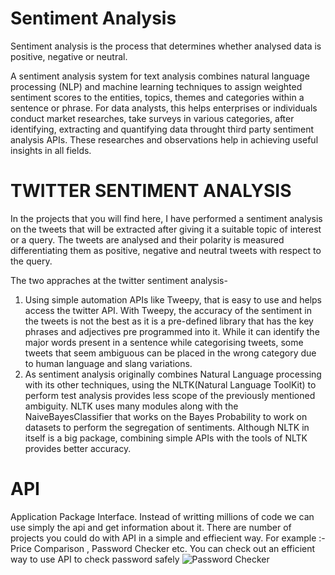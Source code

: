# Sentiment Analysis
Sentiment analysis is the process that determines whether analysed data is positive, negative or neutral.

A sentiment analysis system for text analysis combines natural language processing (NLP) and machine learning techniques to assign weighted sentiment scores to the entities, topics, themes and categories within a sentence or phrase.
For data analysts, this helps enterprises or individuals conduct market researches, take surveys in various categories, after identifying, extracting and quantifying data throught third party sentiment analysis APIs. These researches and observations help in achieving useful insights in all fields.

# TWITTER SENTIMENT ANALYSIS
In the projects that you will find here, I have performed a sentiment analysis on the tweets that will be extracted after giving it a suitable topic of interest or a query. 
The tweets are analysed and their polarity is measured differentiating them as positive, negative and neutral tweets with respect to the query.

The two appraches at the twitter sentiment analysis-
1. Using simple automation APIs like Tweepy, that is easy to use and helps access the twitter API. With Tweepy, the accuracy of the sentiment in the tweets is not the best as it is a pre-defined library that has the key phrases and adjectives pre programmed into it. While it can identify the major words present in a sentence while categorising tweets, some tweets that seem ambiguous can be placed in the wrong category due to human language and slang variations.
2. As sentiment analysis originally combines Natural Language processing with its other techniques, using the NLTK(Natural Language ToolKit) to perform test analysis provides less scope of the previously mentioned ambiguity. NLTK uses many modules along with the NaiveBayesClassifier that works on the Bayes Probability to work on datasets to perform the segregation of sentiments. Although NLTK in itself is a big package, combining simple APIs with the tools of NLTK provides better accuracy.

# API
Application Package Interface. Instead of writting millions of code we can use simply the api and get information about it. There are number of projects you could do with API in a simple and effiecient way. For example :- Price Comparison , Password Checker etc. 
You can check out an efficient way to use API to check password safely ![Password Checker](https://github.com/sauravchaudharysc/Password-Checker) 

